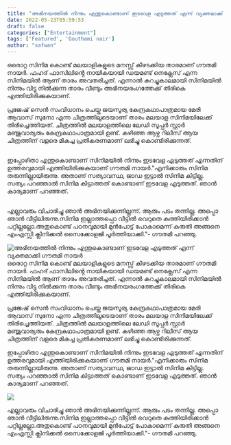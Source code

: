 ```yaml
---
title: "അഭിനയത്തിൽ നിന്നും എന്തുകൊണ്ടാണ് ഇടവേള എടുത്തത് എന്ന് വ്യക്തമാക്കി ഗൗതമി നായർ"
date: 2022-05-23T05:59:53
draft: false
categories: ["Entertainment"]
tags: ['Featured', 'Gouthami nair']
author: "safwan"
---
```


<!-- wp:paragraph -->
<p>ഒരൊറ്റ സിനിമ കൊണ്ട് മലയാളികളുടെ മനസ്സ് കീഴടക്കിയ താരമാണ് ഗൗതമി നായർ. ഫഹദ് ഫാസിലിൻ്റെ നായികയായി ഡയമണ്ട് നെക്ലേസ് എന്ന സിനിമയിൽ ആണ് താരം അവതരിച്ചത്. എന്നാൽ കുറച്ചുകാലമായി സിനിമയിൽ നിന്നും വിട്ടു നിൽക്കുന്ന താരം വീണ്ടും അഭിനയരംഗത്തേക്ക് തിരികെ എത്തിയിരിക്കുകയാണ്.</p>
<!-- /wp:paragraph -->

<!-- wp:paragraph -->
<p>പ്രജേഷ് സെൻ സംവിധാനം ചെയ്ത ജയസൂര്യ കേന്ദ്രകഥാപാത്രമായ മേരി ആവാസ് സുനോ എന്ന ചിത്രത്തിലൂടെയാണ് താരം മലയാള സിനിമയിലേക്ക് തിരിച്ചെത്തിയത്. ചിത്രത്തിൽ മലയാളത്തിലെ ലേഡി സൂപ്പർ സ്റ്റാർ മഞ്ജുവാര്യരും കേന്ദ്രകഥാപാത്രമായി ഉണ്ട്. കഴിഞ്ഞ ആഴ്ച റിലീസ് ആയ ചിത്രത്തിന് വളരെ മികച്ച പ്രതികരണമാണ് ലഭിച്ചു കൊണ്ടിരിക്കുന്നത്.</p>
<!-- /wp:paragraph -->

<!-- wp:image {"id":335948,"sizeSlug":"large"} -->
<figure class="wp-block-image size-large"><img src="https://cdn.boolokam.com/articles/2022/05/images-56-1.jpeg" alt="" class="wp-image-335948"/></figure>
<!-- /wp:image -->

<!-- wp:paragraph -->
<p>ഇപ്പോഴിതാ എന്തുകൊണ്ടാണ് സിനിമയിൽ നിന്നും ഇടവേള എടുത്തത്  എന്നതിന് ഉത്തരവുമായി എത്തിയിരിക്കുകയാണ് ഗൗതമി നായർ."എനിക്കാരും സിനിമ തരുന്നില്ലായിരുന്നു. അതാണ് സത്യാവസ്ഥ, ജാഡ ഇട്ടാൽ സിനിമ കിട്ടില്ല. സത്യം പറഞ്ഞാൽ സിനിമ കിട്ടാത്തത് കൊണ്ടാണ് ഇടവേള എടുത്തത്. ഞാൻ കാര്യമാണ് പറഞ്ഞത്.</p>
<!-- /wp:paragraph -->

<!-- wp:image {"id":335949,"sizeSlug":"large"} -->
<figure class="wp-block-image size-large"><img src="https://cdn.boolokam.com/articles/2022/05/images-57-1.jpeg" alt="" class="wp-image-335949"/></figure>
<!-- /wp:image -->

<!-- wp:paragraph -->
<p>എല്ലാവരും വിചാരിച്ചു ഞാൻ അഭിനയിക്കുന്നില്ലന്ന്. ആരും പടം തന്നില്ല. അപ്പൊ ഞാൻ വീട്ടിലിരുന്നു.സിനിമ ഇല്ലാത്തപ്പൊ വീട്ടിൽ വെറുതെ കുത്തിയിരിക്കാൻ പറ്റില്ലല്ലോ.അതുകൊണ്ട് പഠനവുമായി മുൻപോട്ട് പോകാമെന്ന് കരുതി അങ്ങനെ എംഎസ്സി ക്ലിനിക്കൽ സൈക്കോളജി പൂർത്തിയാക്കി."- ഗൗതമി പറഞ്ഞു.</p>
<!-- /wp:paragraph -->


![അഭിനയത്തിൽ നിന്നും എന്തുകൊണ്ടാണ് ഇടവേള എടുത്തത് എന്ന് വ്യക്തമാക്കി ഗൗതമി നായർ](https://cdn.boolokam.com/articles/2022/05/images-56-1.jpeg)ഒരൊറ്റ സിനിമ കൊണ്ട് മലയാളികളുടെ മനസ്സ് കീഴടക്കിയ താരമാണ് ഗൗതമി നായർ. ഫഹദ് ഫാസിലിൻ്റെ നായികയായി ഡയമണ്ട് നെക്ലേസ് എന്ന സിനിമയിൽ ആണ് താരം അവതരിച്ചത്. എന്നാൽ കുറച്ചുകാലമായി സിനിമയിൽ നിന്നും വിട്ടു നിൽക്കുന്ന താരം വീണ്ടും അഭിനയരംഗത്തേക്ക് തിരികെ എത്തിയിരിക്കുകയാണ്.

പ്രജേഷ് സെൻ സംവിധാനം ചെയ്ത ജയസൂര്യ കേന്ദ്രകഥാപാത്രമായ മേരി ആവാസ് സുനോ എന്ന ചിത്രത്തിലൂടെയാണ് താരം മലയാള സിനിമയിലേക്ക് തിരിച്ചെത്തിയത്. ചിത്രത്തിൽ മലയാളത്തിലെ ലേഡി സൂപ്പർ സ്റ്റാർ മഞ്ജുവാര്യരും കേന്ദ്രകഥാപാത്രമായി ഉണ്ട്. കഴിഞ്ഞ ആഴ്ച റിലീസ് ആയ ചിത്രത്തിന് വളരെ മികച്ച പ്രതികരണമാണ് ലഭിച്ചു കൊണ്ടിരിക്കുന്നത്.

ഇപ്പോഴിതാ എന്തുകൊണ്ടാണ് സിനിമയിൽ നിന്നും ഇടവേള എടുത്തത് എന്നതിന് ഉത്തരവുമായി എത്തിയിരിക്കുകയാണ് ഗൗതമി നായർ."എനിക്കാരും സിനിമ തരുന്നില്ലായിരുന്നു. അതാണ് സത്യാവസ്ഥ, ജാഡ ഇട്ടാൽ സിനിമ കിട്ടില്ല. സത്യം പറഞ്ഞാൽ സിനിമ കിട്ടാത്തത് കൊണ്ടാണ് ഇടവേള എടുത്തത്. ഞാൻ കാര്യമാണ് പറഞ്ഞത്.

![](https://cdn.boolokam.com/articles/2022/05/images-57-1.jpeg)

എല്ലാവരും വിചാരിച്ചു ഞാൻ അഭിനയിക്കുന്നില്ലന്ന്. ആരും പടം തന്നില്ല. അപ്പൊ ഞാൻ വീട്ടിലിരുന്നു.സിനിമ ഇല്ലാത്തപ്പൊ വീട്ടിൽ വെറുതെ കുത്തിയിരിക്കാൻ പറ്റില്ലല്ലോ.അതുകൊണ്ട് പഠനവുമായി മുൻപോട്ട് പോകാമെന്ന് കരുതി അങ്ങനെ എംഎസ്സി ക്ലിനിക്കൽ സൈക്കോളജി പൂർത്തിയാക്കി."- ഗൗതമി പറഞ്ഞു.
